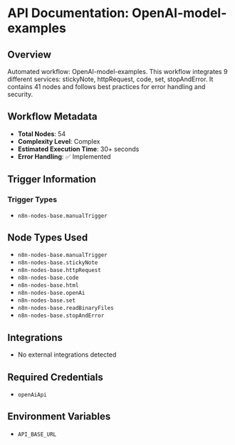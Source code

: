 # API Documentation: OpenAI-model-examples

## Overview
Automated workflow: OpenAI-model-examples. This workflow integrates 9 different services: stickyNote, httpRequest, code, set, stopAndError. It contains 41 nodes and follows best practices for error handling and security.

## Workflow Metadata
- **Total Nodes**: 54
- **Complexity Level**: Complex
- **Estimated Execution Time**: 30+ seconds
- **Error Handling**: ✅ Implemented

## Trigger Information
### Trigger Types
- `n8n-nodes-base.manualTrigger`

## Node Types Used
- `n8n-nodes-base.manualTrigger`
- `n8n-nodes-base.stickyNote`
- `n8n-nodes-base.httpRequest`
- `n8n-nodes-base.code`
- `n8n-nodes-base.html`
- `n8n-nodes-base.openAi`
- `n8n-nodes-base.set`
- `n8n-nodes-base.readBinaryFiles`
- `n8n-nodes-base.stopAndError`

## Integrations
- No external integrations detected

## Required Credentials
- `openAiApi`

## Environment Variables
- `API_BASE_URL`
